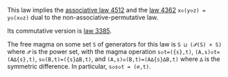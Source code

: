 This law implies the [associative law 4512](https://teorth.github.io/equational_theories/implications/?4512) and the [law 4362](https://teorth.github.io/equational_theories/implications/?4362) `x◇(y◇z) = y◇(x◇z)` dual to the non-associative-permutative law.

Its commutative version is [law 3385](https://teorth.github.io/equational_theories/implications/?3385).

The free magma on some set `S` of generators for this law is `S ⊔ (𝒫(S) × S)` where `𝒫` is the power set, with the magma operation `s◇t=({s},t)`, `(A,s)◇t=(A∆{s},t)`, `s◇(B,t)=({s}∆B,t)`, and `(A,s)◇(B,t)=(A∆{s}∆B,t)` where `∆` is the symmetric difference.  In particular, `s◇s◇t = (∅,t)`.
